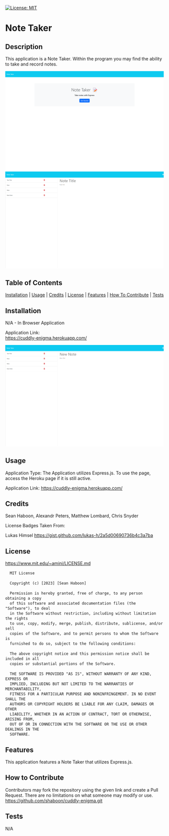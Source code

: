 [![License: MIT](https://img.shields.io/badge/License-MIT-yellow.svg)](https://opensource.org/licenses/MIT)

# Note Taker

## Description

This application is a Note Taker. Within the program you may find the ability to take and record notes.

![Image of in-browser application landing page](./public/assets/images/cuddly-enigma.herokuapp.com_.png)\
![Image of in-browser application on note-taking page](<./public/assets/images/cuddly-enigma.herokuapp.com_notes%20(2).png>)

## Table of Contents

[Installation](#Installation) |
[Usage](#Usage) |
[Credits](#Credits) |
[License](#License) |
[Features](#Features) |
[How To Contribute](#How-To-Contribute) |
[Tests](#Tests)

## Installation

N/A - In Browser Application

Application Link:\
https://cuddly-enigma.herokuapp.com/

![Image of in-browser application recalling previous note](./public/assets/images/cuddly-enigma.herokuapp.com_notes.png)

## Usage

Application Type: The Application utilizes Express.js. To use the page, access the Heroku page if it is still active.

Application Link:
https://cuddly-enigma.herokuapp.com/

## Credits

Sean Haboon, Alexandr Peters, Matthew Lombard, Chris Snyder

License Badges Taken From:

Lukas Himsel
https://gist.github.com/lukas-h/2a5d00690736b4c3a7ba

## License

https://www.mit.edu/~amini/LICENSE.md

      MIT License

      Copyright (c) [2023] [Sean Haboon]

      Permission is hereby granted, free of charge, to any person obtaining a copy
      of this software and associated documentation files (the "Software"), to deal
      in the Software without restriction, including without limitation the rights
      to use, copy, modify, merge, publish, distribute, sublicense, and/or sell
      copies of the Software, and to permit persons to whom the Software is
      furnished to do so, subject to the following conditions:

      The above copyright notice and this permission notice shall be included in all
      copies or substantial portions of the Software.

      THE SOFTWARE IS PROVIDED "AS IS", WITHOUT WARRANTY OF ANY KIND, EXPRESS OR
      IMPLIED, INCLUDING BUT NOT LIMITED TO THE WARRANTIES OF MERCHANTABILITY,
      FITNESS FOR A PARTICULAR PURPOSE AND NONINFRINGEMENT. IN NO EVENT SHALL THE
      AUTHORS OR COPYRIGHT HOLDERS BE LIABLE FOR ANY CLAIM, DAMAGES OR OTHER
      LIABILITY, WHETHER IN AN ACTION OF CONTRACT, TORT OR OTHERWISE, ARISING FROM,
      OUT OF OR IN CONNECTION WITH THE SOFTWARE OR THE USE OR OTHER DEALINGS IN THE
      SOFTWARE.

## Features

This application features a Note Taker that utilizes Express.js.

## How to Contribute

Contributors may fork the repository using the given link and create a Pull Request. There are no limitations on what someone may modify or use.
https://github.com/shaboon/cuddly-enigma.git

## Tests

N/A
